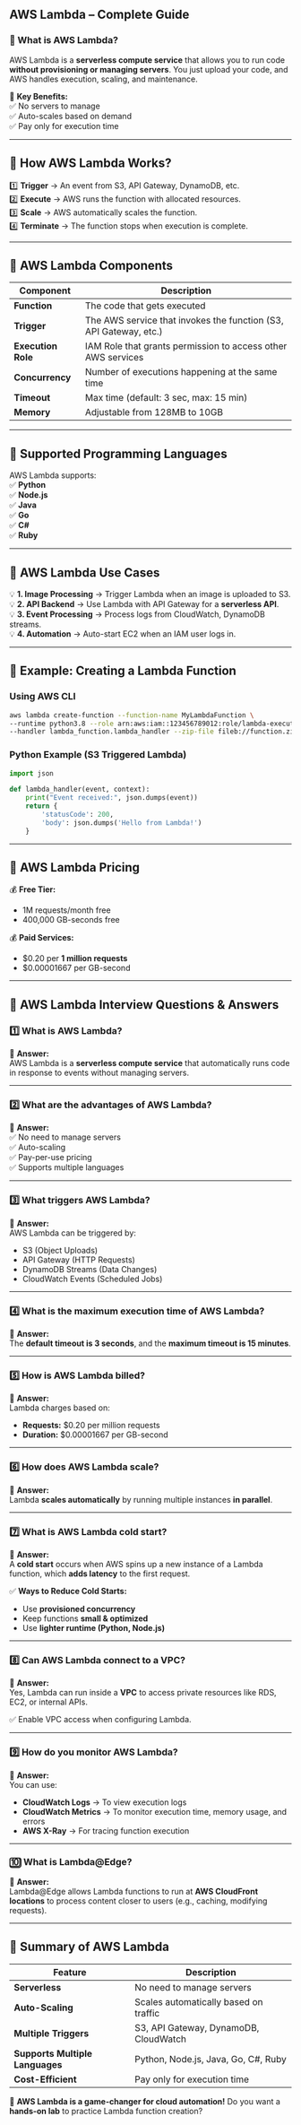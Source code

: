 ## **AWS Lambda – Complete Guide**  

### **📌 What is AWS Lambda?**  
AWS Lambda is a **serverless compute service** that allows you to run code **without provisioning or managing servers**. You just upload your code, and AWS handles execution, scaling, and maintenance.  

🚀 **Key Benefits:**  
✅ No servers to manage  
✅ Auto-scales based on demand  
✅ Pay only for execution time  

---

## **📌 How AWS Lambda Works?**  
1️⃣ **Trigger** → An event from S3, API Gateway, DynamoDB, etc.  
2️⃣ **Execute** → AWS runs the function with allocated resources.  
3️⃣ **Scale** → AWS automatically scales the function.  
4️⃣ **Terminate** → The function stops when execution is complete.  

---

## **📌 AWS Lambda Components**  

| **Component** | **Description** |
|--------------|----------------|
| **Function** | The code that gets executed |
| **Trigger** | The AWS service that invokes the function (S3, API Gateway, etc.) |
| **Execution Role** | IAM Role that grants permission to access other AWS services |
| **Concurrency** | Number of executions happening at the same time |
| **Timeout** | Max time (default: 3 sec, max: 15 min) |
| **Memory** | Adjustable from 128MB to 10GB |

---

## **📌 Supported Programming Languages**  
AWS Lambda supports:  
✅ **Python**  
✅ **Node.js**  
✅ **Java**  
✅ **Go**  
✅ **C#**  
✅ **Ruby**  

---

## **📌 AWS Lambda Use Cases**  
💡 **1. Image Processing** → Trigger Lambda when an image is uploaded to S3.  
💡 **2. API Backend** → Use Lambda with API Gateway for a **serverless API**.  
💡 **3. Event Processing** → Process logs from CloudWatch, DynamoDB streams.  
💡 **4. Automation** → Auto-start EC2 when an IAM user logs in.  

---

## **📌 Example: Creating a Lambda Function**  

### **Using AWS CLI**  
```bash
aws lambda create-function --function-name MyLambdaFunction \
--runtime python3.8 --role arn:aws:iam::123456789012:role/lambda-execution-role \
--handler lambda_function.lambda_handler --zip-file fileb://function.zip
```

### **Python Example (S3 Triggered Lambda)**  
```python
import json

def lambda_handler(event, context):
    print("Event received:", json.dumps(event))
    return {
        'statusCode': 200,
        'body': json.dumps('Hello from Lambda!')
    }
```

---

## **📌 AWS Lambda Pricing**  
💰 **Free Tier:**  
- 1M requests/month free  
- 400,000 GB-seconds free  

💰 **Paid Services:**  
- $0.20 per **1 million requests**  
- $0.00001667 per GB-second  

---

## **📌 AWS Lambda Interview Questions & Answers**  

### **1️⃣ What is AWS Lambda?**  
💬 **Answer:**  
AWS Lambda is a **serverless compute service** that automatically runs code in response to events without managing servers.  

---

### **2️⃣ What are the advantages of AWS Lambda?**  
💬 **Answer:**  
✅ No need to manage servers  
✅ Auto-scaling  
✅ Pay-per-use pricing  
✅ Supports multiple languages  

---

### **3️⃣ What triggers AWS Lambda?**  
💬 **Answer:**  
AWS Lambda can be triggered by:  
- S3 (Object Uploads)  
- API Gateway (HTTP Requests)  
- DynamoDB Streams (Data Changes)  
- CloudWatch Events (Scheduled Jobs)  

---

### **4️⃣ What is the maximum execution time of AWS Lambda?**  
💬 **Answer:**  
The **default timeout is 3 seconds**, and the **maximum timeout is 15 minutes**.  

---

### **5️⃣ How is AWS Lambda billed?**  
💬 **Answer:**  
Lambda charges based on:  
- **Requests:** $0.20 per million requests  
- **Duration:** $0.00001667 per GB-second  

---

### **6️⃣ How does AWS Lambda scale?**  
💬 **Answer:**  
Lambda **scales automatically** by running multiple instances **in parallel**.  

---

### **7️⃣ What is AWS Lambda cold start?**  
💬 **Answer:**  
A **cold start** occurs when AWS spins up a new instance of a Lambda function, which **adds latency** to the first request.  

✅ **Ways to Reduce Cold Starts:**  
- Use **provisioned concurrency**  
- Keep functions **small & optimized**  
- Use **lighter runtime (Python, Node.js)**  

---

### **8️⃣ Can AWS Lambda connect to a VPC?**  
💬 **Answer:**  
Yes, Lambda can run inside a **VPC** to access private resources like RDS, EC2, or internal APIs.  

✅ Enable VPC access when configuring Lambda.  

---

### **9️⃣ How do you monitor AWS Lambda?**  
💬 **Answer:**  
You can use:  
- **CloudWatch Logs** → To view execution logs  
- **CloudWatch Metrics** → To monitor execution time, memory usage, and errors  
- **AWS X-Ray** → For tracing function execution  

---

### **🔟 What is Lambda@Edge?**  
💬 **Answer:**  
Lambda@Edge allows Lambda functions to run at **AWS CloudFront locations** to process content closer to users (e.g., caching, modifying requests).  

---

## **📌 Summary of AWS Lambda**  

| **Feature** | **Description** |
|------------|----------------|
| **Serverless** | No need to manage servers |
| **Auto-Scaling** | Scales automatically based on traffic |
| **Multiple Triggers** | S3, API Gateway, DynamoDB, CloudWatch |
| **Supports Multiple Languages** | Python, Node.js, Java, Go, C#, Ruby |
| **Cost-Efficient** | Pay only for execution time |

🚀 **AWS Lambda is a game-changer for cloud automation!** Do you want a **hands-on lab** to practice Lambda function creation?